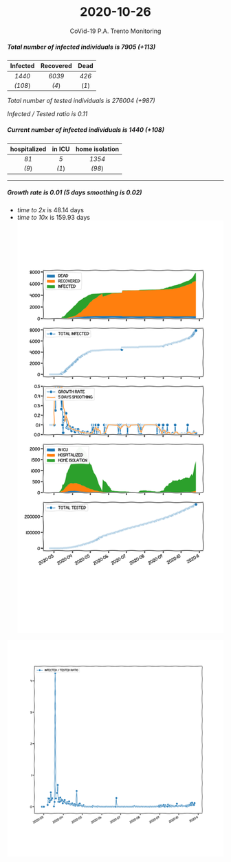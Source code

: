 <div align='center'>

# 2020-10-26
CoVid-19 P.A. Trento Monitoring
</div>

##### Total number of infected individuals is 7905 (+113)
Infected | Recovered | Dead
:---: | :---: | :---:
*1440* | *6039* | *426*
*(108*) | *(4*) | (*1*)

*Total number of tested individuals is 276004 (+987)*

*Infected / Tested ratio is 0.11*
##### Current number of infected individuals is 1440 (+108)
hospitalized | in ICU | home isolation
:---: | :---: | :---:
*81* |*5* |*1354*
*(9*) |*(1*) |*(98*)
***
##### Growth rate is 0.01 (5 days smoothing is 0.02)
- *time to 2x* is 48.14 days
- *time to 10x* is 159.93 days
![stats][stats]

![infected_normalized][infected_normalized]

[stats]: stats_P.A.Trento.png
[infected_normalized]: infected_normalized_P.A.Trento.png
